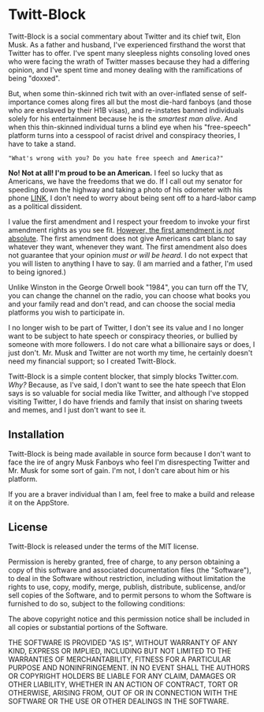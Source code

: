 # Twitt-Block

Twitt-Block is a social commentary about Twitter and its chief twit, Elon Musk.  As a father and husband, I've experienced firsthand the worst that Twitter has to offer.  I've spent many sleepless nights consoling loved ones who were facing the wrath of Twitter masses because they had a differing opinion, and I've spent time and money dealing with the ramifications of being "doxxed".  

But, when some thin-skinned rich twit with an over-inflated sense of self-importance comes along fires all but the most die-hard fanboys (and those who are enslaved by their H1B visas), and re-instates banned individuals solely for his entertainment because he is the *smartest man alive*. And when this thin-skinned individual turns a blind eye when his "free-speech" platform turns into a cesspool of racist drivel and conspiracy theories, I have to take a stand. 

	"What's wrong with you? Do you hate free speech and America?"

**No! Not at all!  I'm proud to be an American.**  I feel so lucky that as Americans, we have the freedoms that we do.  If I call out my senator for speeding down the highway and taking a photo of his odometer with his phone [LINK](https://github.com/BadMonkey22/TwittBlock/blob/main/JerryMoranOdometer.png), I don't need to worry about being sent off to a hard-labor camp as a political dissident.  

I value the first amendment and I respect your freedom to invoke your first amendment rights as you see fit.  [However, the first amendment is *not* absolute](https://www.mtsu.edu/first-amendment/article/959/fighting-words).  The first amendment does not give Americans cart blanc to say whatever they want, whenever they want.  The first amendment also does not guarantee that your opinion *must or will be heard.* I do not expect that you will listen to anything I have to say. (I am married and a father, I'm used to being ignored.)

Unlike Winston in the George Orwell book "1984", you can turn off the TV, you can change the channel on the radio, you can choose what books you and your family read and don't read, and can choose the social media platforms you wish to participate in. 

I no longer wish to be part of Twitter, I don't see its value and I no longer want to be subject to hate speech or conspiracy theories, or bullied by someone with more followers. I do not care what a billionaire says or does, I just don't.  Mr. Musk and Twitter are not worth my time, he certainly doesn't need my financial support; so I created Twitt-Block. 

Twitt-Block is a simple content blocker, that simply blocks Twitter.com. *Why?* Because, as I've said, I don't want to see the hate speech that Elon says is so valuable for social media like Twitter, and although I've stopped visiting Twitter, I do have friends and family that insist on sharing tweets and memes, and I just don't want to see it.


## Installation
Twitt-Block is being made available in source form because I don't want to face the ire of angry Musk Fanboys who feel I'm disrespecting Twitter and Mr. Musk for some sort of gain.  I'm not, I don't care about him or his platform.

If you are a braver individual than I am, feel free to make a build and release it on the AppStore.


## License

Twitt-Block is released under the terms of the MIT license. 

Permission is hereby granted, free of charge, to any person obtaining a copy of this software and associated documentation files (the "Software"), to deal in the Software without restriction, including without limitation the rights to use, copy, modify, merge, publish, distribute, sublicense, and/or sell copies of the Software, and to permit persons to whom the Software is furnished to do so, subject to the following conditions:

The above copyright notice and this permission notice shall be included in all copies or substantial portions of the Software.

THE SOFTWARE IS PROVIDED "AS IS", WITHOUT WARRANTY OF ANY KIND, EXPRESS OR IMPLIED, INCLUDING BUT NOT LIMITED TO THE WARRANTIES OF MERCHANTABILITY, FITNESS FOR A PARTICULAR PURPOSE AND NONINFRINGEMENT. IN NO EVENT SHALL THE AUTHORS OR COPYRIGHT HOLDERS BE LIABLE FOR ANY CLAIM, DAMAGES OR OTHER LIABILITY, WHETHER IN AN ACTION OF CONTRACT, TORT OR OTHERWISE, ARISING FROM, OUT OF OR IN CONNECTION WITH THE SOFTWARE OR THE USE OR OTHER DEALINGS IN THE SOFTWARE.
